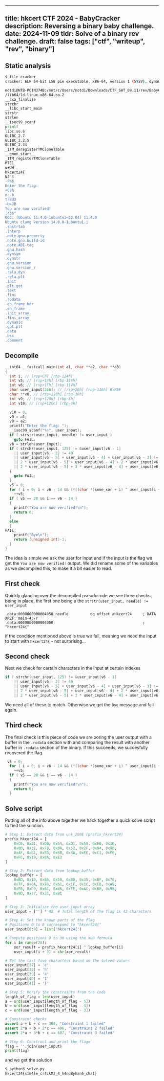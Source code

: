
---
title: hkcert CTF 2024 - BabyCracker
description: Reversing a binary baby challenge. 
date: 2024-11-09
tldr: Solve of a binary rev challenge.
draft: false
tags: ["ctf", "writeup", "rev", "binary"]
---

## Static analysis 

```bash
$ file cracker
cracker: ELF 64-bit LSB pie executable, x86-64, version 1 (SYSV), dynamically linked, interpreter /lib64/ld-linux-x86-64.so.2, BuildID[sha1]=c40da391f00958199cc717ccbb4919d20f23718c, for GNU/Linux 3.2.0, stripped
```

```bash
notdi@NTB-PC1NJ74B:/mnt/c/Users/notdi/Downloads/CTF_SAT_09.11/rev/BabyCracker$ strings cracker
/lib64/ld-linux-x86-64.so.2
__cxa_finalize
strchr
__libc_start_main
strstr
strlen
__isoc99_scanf
printf
libc.so.6
GLIBC_2.7
GLIBC_2.2.5
GLIBC_2.34
_ITM_deregisterTMCloneTable
__gmon_start__
_ITM_registerTMCloneTable
PTE1
u+UH
hkcert24{
NJ'5
-F%6
Enter the flag:
+C8h
n:.b
trBd3
~U>JB
You are now verified!
;*3$"
GCC: (Ubuntu 11.4.0-1ubuntu1~22.04) 11.4.0
Ubuntu clang version 14.0.0-1ubuntu1.1
.shstrtab
.interp
.note.gnu.property
.note.gnu.build-id
.note.ABI-tag
.gnu.hash
.dynsym
.dynstr
.gnu.version
.gnu.version_r
.rela.dyn
.rela.plt
.init
.plt.got
.text
.fini
.rodata
.eh_frame_hdr
.eh_frame
.init_array
.fini_array
.dynamic
.got.plt
.data
.bss
.comment
```




## Decompile

```C
__int64 __fastcall main(int a1, char **a2, char **a3)
{
  int i; // [rsp+Ch] [rbp-124h]
  int v5; // [rsp+18h] [rbp-118h]
  int v6; // [rsp+1Ch] [rbp-114h]
  char user_input[256]; // [rsp+20h] [rbp-110h] BYREF
  char **v8; // [rsp+120h] [rbp-10h]
  int v9; // [rsp+128h] [rbp-8h]
  int v10; // [rsp+12Ch] [rbp-4h]

  v10 = 0;
  v9 = a1;
  v8 = a2;
  printf("Enter the flag: ");
  __isoc99_scanf("%s", user_input);
  if ( strstr(user_input, needle) != user_input )
    goto FAIL;
  v6 = strlen(user_input);
  if ( strchr(user_input, 125) != &user_input[v6 - 1]
    || user_input[v6 - 2] != 49
    || user_input[v6 - 5] + user_input[v6 - 4] + user_input[v6 - 3] != 300
    || 2 * user_input[v6 - 5] + user_input[v6 - 4] + 2 * user_input[v6 - 3] != 496
    || 2 * user_input[v6 - 5] + 3 * user_input[v6 - 4] + user_input[v6 - 3] != 607 )
  {
    goto FAIL;
  }
  v5 = 0;
  for ( i = 0; i < v6 - 14 && (*((char *)some_xor + i) ^ user_input[i + 9]) == xor_result[i]; ++i )
    ++v5;
  if ( v5 == 28 && i == v6 - 14 )
  {
    printf("You are now verified!\n");
    return 0;
  }
  else
  {
FAIL:
    printf("Bye\n");
    return (unsigned int)-1;
  }
}
```

The idea is simple we ask the user for input and if the input is the flag we get the `You are now verified!` output. We did rename some of the variables as we decompiled this, to make it a bit easier to read.

## First check 

Quickly glancing over the decompiled pseudocode we see three checks being in place, the first one being a the `strstr(user_input, needle) != user_input`

```
.data:0000000000004050 needle          dq offset aHkcert24     ; DATA XREF: main+43↑r
.data:0000000000004050                                         ; "hkcert24{"
```

if the condition mentioned above is true we fail, meaning we need the input to start with `hkcert24{` - not surprising...

## Second check 

Next we check for certain characters in the input at certain indexes 

```C
if ( strchr(user_input, 125) != &user_input[v6 - 1]
    || user_input[v6 - 2] != 49
    || user_input[v6 - 5] + user_input[v6 - 4] + user_input[v6 - 3] != 300
    || 2 * user_input[v6 - 5] + user_input[v6 - 4] + 2 * user_input[v6 - 3] != 496
    || 2 * user_input[v6 - 5] + 3 * user_input[v6 - 4] + user_input[v6 - 3] != 607 )
```

We need all of these to match. Otherwise we get the `Bye` message and fail again. 

## Third check 

The final check is this piece of code we are xoring the user output with a buffer in the `.rodata` section with and comparing the result with another buffer in `.rodata` section of the binary. If this succeeds, we succesfully recovered the flag.

```C
 v5 = 0;
  for ( i = 0; i < v6 - 14 && (*((char *)some_xor + i) ^ user_input[i + 9]) == xor_result[i]; ++i )
    ++v5;
  if ( v5 == 28 && i == v6 - 14 )
  {
    printf("You are now verified!\n");
    return 0;
  }
```

## Solve script

Putting all of the info above together we hack together a quick solve script to find the solution.


```python
# Step 1: Extract data from unk_200E (prefix_hkcert24)
prefix_hkcert24 = [
    0xCE, 0x21, 0xDB, 0x64, 0xD1, 0x50, 0xE0, 0x1B,
    0x0D, 0x3E, 0xFB, 0x0A, 0x52, 0x2F, 0x94, 0x9D,
    0xAF, 0xB1, 0x58, 0x6B, 0x8A, 0xEE, 0xC1, 0xF0,
    0xFC, 0x19, 0x0A, 0xE3
]

# Step 2: Extract data from lookup_buffer
lookup_buffer = [
    0xBD, 0x10, 0xB6, 0x50, 0xBD, 0x35, 0xBF, 0x78,
    0x7F, 0x0A, 0x98, 0x61, 0x1F, 0x1C, 0xCB, 0xA9,
    0xF0, 0xD9, 0x6C, 0x05, 0xEE, 0xAC, 0xB8, 0x98,
    0x9D, 0x77, 0x3C, 0xBC
]

# Step 3: Initialize the user_input array
user_input = [''] * 42  # Total length of the flag is 42 characters

# Step 4: Set the known parts of the flag
# Positions 0 to 8 correspond to "hkcert24{"
user_input[0:9] = list('hkcert24{')

# Compute positions 9 to 36 using the XOR formula
for i in range(28):
    xor_result = prefix_hkcert24[i] ^ lookup_buffer[i]
    user_input[i + 9] = chr(xor_result)

# Set the last five characters based on the solved values
user_input[37] = 'c'
user_input[38] = 'h'
user_input[39] = 'a'
user_input[40] = '1'
user_input[41] = '}'

# Step 5: Verify the constraints from the code
length_of_flag = len(user_input)
a = ord(user_input[length_of_flag - 5])
b = ord(user_input[length_of_flag - 4])
c = ord(user_input[length_of_flag - 3])

# Constraint checks
assert a + b + c == 300, "Constraint 1 failed"
assert 2*a + b + 2*c == 496, "Constraint 2 failed"
assert 2*a + 3*b + c == 607, "Constraint 3 failed"

# Step 6: Construct and print the flagx`
flag = ''.join(user_input)
print(flag)
```

and we get the solution 

```bash
$ python3 solve.py
hkcert24{s1m4le_cr4ckM3_4_h4ndByhan6_cha1}

```
